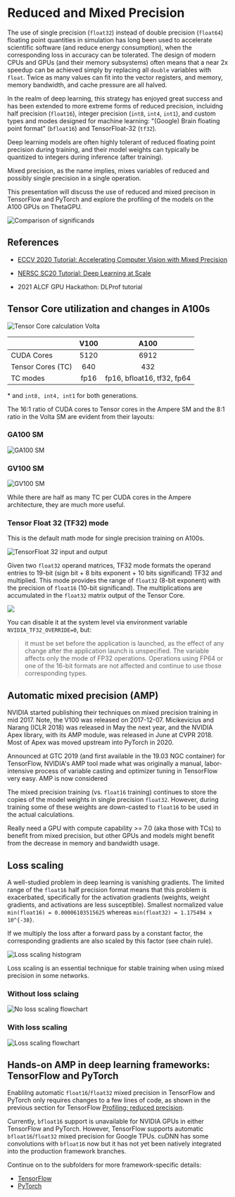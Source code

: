 # Reduced and Mixed Precision

The use of single precision (`float32`) instead of double precision (`float64`) floating
point quantities in simulation has long been used to accelerate scientific software (and
reduce energy consumption), when the corresponding loss in accuracy can be tolerated. The
design of modern CPUs and GPUs (and their memory subsystems) often means that a near 2x
speedup can be achieved simply by replacing all `double` variables with `float`.
Twice as many values can fit into the vector registers, and memory, memory bandwidth, and
cache pressure are all halved.
<!-- FPU add, multiply, ... should be roughly the same for single and double precision
in x86-64
https://stackoverflow.com/questions/4584637/double-or-float-which-is-faster
https://stackoverflow.com/questions/3426165/is-using-double-faster-than-float
-->

In the realm of deep learning, this strategy has enjoyed great success and has been
extended to more extreme forms of reduced precision, incluidng half precision (`float16`),
integer precision (`int8`, `int4`, `int1`), and custom types and modes designed for
machine learning: "(Google) Brain floating point format" (`bfloat16`) and TensorFloat-32
(`tf32`).

<!-- TensorFloat-32 is not really a floating point format or type, but rather a Tensor 
Core mode. See 2020 talk by Dusan Stosic -->

Deep learning models are often highly tolerant of reduced floating point precision during
training, and their model weights can typically be quantized to integers during inference
(after training).

Mixed precision, as the name implies, mixes variables of reduced and possibly single
precision in a single operation.

This presentation will discuss the use of reduced and mixed precison in TensorFlow and
PyTorch and explore the profiling of the models on the A100 GPUs on ThetaGPU.

![Comparison of significands](images/fp32_tf32_fp16_bfloat16.png)


## References

- [ECCV 2020 Tutorial: Accelerating Computer Vision with Mixed Precision](https://nvlabs.github.io/eccv2020-mixed-precision-tutorial/)

- [NERSC SC20 Tutorial: Deep Learning at
  Scale](https://github.com/NERSC/sc20-dl-tutorial#enabling-mixed-precision-training)

- 2021 ALCF GPU Hackathon: DLProf tutorial
  
## Tensor Core utilization and changes in A100s

![Tensor Core calculation Volta](images/Tensor-Core-Matrix-Volta.png)
<!-- KGF: certain dims need to be a multiple of 8 to be TC-compatible; but does the A100 TC look different in this picture?
 Why 8, when the matrices are 4x4? -->

|| V100  | A100 |
|-------|:-------------:|:-------------:|
| CUDA Cores | 5120  | 6912  |
| Tensor Cores (TC) | 640  | 432  |
| TC modes | fp16 | fp16, bfloat16, tf32, fp64 | 

\* and `int8, int4, int1` for both generations. 

The 16:1 ratio of CUDA cores to Tensor cores in the Ampere SM and the 8:1 ratio in the
Volta SM are evident from their layouts:

### GA100 SM
![GA100 SM](./images/ga100-sm.png)

### GV100 SM
![GV100 SM](./images/gv100-sm.png)

While there are half as many TC per CUDA cores in the Ampere architecture, they are much
more useful. 


### Tensor Float 32 (TF32) mode
This is the default math mode for single precision training on A100s.

![TensorFloat 32 input and output](./images/tf32-mode.png)

Given two `float32` operand matrices, TF32 mode formats the operand entries to 19-bit
(sign bit + 8 bits exponent + 10 bits significand) TF32 and multiplied.  This mode
provides the range of `float32` (8-bit exponent) with the precision of `float16` (10-bit
significand). The multiplications are accumulated in the `float32` matrix output of the
Tensor Core. 

![](images/two-modes-of-operation-on-ampere-tensor-cores.png)

<!-- The tensor cores will receive IEEE 754 FP32 numbers.
The tensor cores will convert the FP32 numbers into TF32 by reducing the mantissa to 10-bits.
The multiply step will be performed in TF32.
The accumulate step will be performed in standard FP32, resulting in an IEEE 754 FP32
tensor output.
-->

You can disable it at the system level via environment variable `NVIDIA_TF32_OVERRIDE=0`, 
but:
> it must be set before the application is launched, as the effect of any change after the
application launch is unspecified. The variable affects only the mode of FP32
operations. Operations using FP64 or one of the 16-bit formats are not affected and
continue to use those corresponding types.

## Automatic mixed precision (AMP)

NVIDIA started publishing their techniques on mixed precision training in mid 2017. Note,
the V100 was released on 2017-12-07. Micikevicius and Narang (ICLR 2018) was released in
May the next year, and the NVIDIA Apex library, with its AMP module, was released in June
at CVPR 2018. Most of Apex was moved upstream into PyTorch in 2020. 
<!-- https://developer.nvidia.com/blog/mixed-precision-training-deep-neural-networks/ -->
<!-- https://developer.nvidia.com/blog/apex-pytorch-easy-mixed-precision-training/ -->

Announced at GTC 2019 (and first available in the 19.03 NGC container) for TensorFlow,
NVIDIA's AMP tool made what was originally a manual, labor-intensive process of variable
casting and optimizer tuning in TensorFlow very easy. AMP is now considered

The mixed precision training (vs. `float16` training) continues to store the copies of the
model weights in single precision `float32`. However, during training some of these
weights are down-casted to `float16` to be used in the actual calculations. 

Really need a GPU with compute capability >= 7.0 (aka those with TCs) to benefit from
mixed precision, but other GPUs and models might benefit from the decrease in memory
and bandwidth usage. 

<!--  Computations are done in float16 for performance, but variables must be kept in float32 for numeric stability. -->


<!-- ### Gradient clipping -->


## Loss scaling

A well-studied problem in deep learning is vanishing gradients. The limited range of the
`float16` half precision format means that this problem is exacerbated, specifically for
the activation gradients (weights, weight gradients, and activations are less
susceptible). Smallest normalized value `min(float16) = 0.00006103515625` whereas
`min(float32) = 1.175494 x 10^{-38}`. 
<!-- 2^-14 for float16, but can represent down to 2^-24 denormalized -->
<!--- is that the correct explanation? a bit more complicated in mixed precision; are the -->
<!--grads stored in float16??? multiplied by small learning rate -->
<!-- https://towardsdatascience.com/understanding-mixed-precision-training-4b246679c7c4 -->


If we multiply the loss after a forward pass by a constant factor, the corresponding
gradients are also scaled by this factor (see chain rule).

![Loss scaling histogram](./images/loss-scaling.png)

Loss scaling is an essential technique for stable training when using mixed precision in
some networks.

### Without loss sclaing

![No loss scaling flowchart](./images/no_loss_scaling_flowchart.png)

### With loss scaling

![Loss scaling flowchart](./images/loss_scaling_flowchart.png)

## Hands-on AMP in deep learning frameworks: TensorFlow and PyTorch

Enablilng automatic `float16`/`float32` mixed precision in TensorFlow and PyTorch only
requires changes to a few lines of code, as shown in the previous section for TensorFlow
[Profiling: reduced precision](../09_profiling_frameworks/README.md).

Currently, `bfloat16` support is unavailable for NVIDIA GPUs in either TensorFlow and
PyTorch. However, TensorFlow supports automatic `bfloat16`/`float32` mixed precision for
Google TPUs. cuDNN has some convolutions with `bfloat16` now but it has not yet been
natively integrated into the production framework branches.

Continue on to the subfolders for more framework-specific details:
- [TensorFlow](./TensorFlow/README.md)
- [PyTorch](./PyTorch/README.md)

